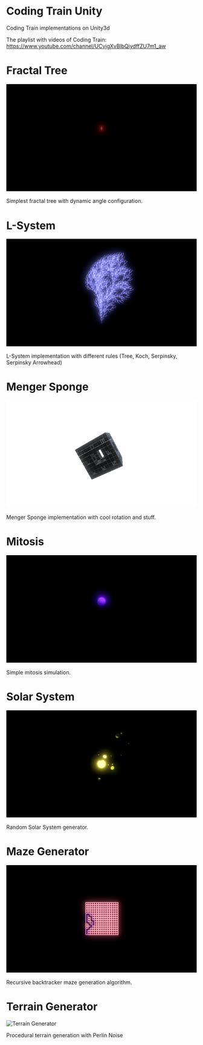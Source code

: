 # Coding Train Unity
Coding Train implementations on Unity3d

The playlist with videos of Coding Train:
https://www.youtube.com/channel/UCvjgXvBlbQiydffZU7m1_aw

# Fractal Tree
![Fractal Tree](CodingChallenge/Assets/Gifs/GifCapture-201802211724074476.gif)

Simplest fractal tree with dynamic angle configuration.

# L-System
![L-System](CodingChallenge/Assets/Gifs/GifCapture-201802211726347412.gif)

L-System implementation with different rules (Tree, Koch, Serpinsky, Serpinsky Arrowhead)

# Menger Sponge
![Menger Sponge](CodingChallenge/Assets/Gifs/GifCapture-201802211729224477.gif)

Menger Sponge implementation with cool rotation and stuff.

# Mitosis
![Mitosis](CodingChallenge/Assets/Gifs/GifCapture-201802211731097590.gif)

Simple mitosis simulation. 

# Solar System
![Solar System](CodingChallenge/Assets/Gifs/GifCapture-201802211211060335.gif)

Random Solar System generator.

# Maze Generator
![Maze Generator](CodingChallenge/Assets/Gifs/GifCapture-201802212014160630.gif)

Recursive backtracker maze generation algorithm.

# Terrain Generator
![Terrain Generator](CodingChallenge/Assets/Gifs/GifCapture-201802221515335597.gif)

Procedural terrain generation with Perlin Noise
